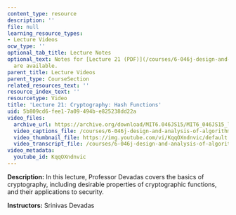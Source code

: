 ```yaml
---
content_type: resource
description: ''
file: null
learning_resource_types:
- Lecture Videos
ocw_type: ''
optional_tab_title: Lecture Notes
optional_text: Notes for [Lecture 21 (PDF)](/courses/6-046j-design-and-analysis-of-algorithms-spring-2015/resources/mit6_046js15_lec21)
  are available.
parent_title: Lecture Videos
parent_type: CourseSection
related_resources_text: ''
resource_index_text: ''
resourcetype: Video
title: 'Lecture 21: Cryptography: Hash Functions'
uid: 5b809cd6-fee1-7a09-494b-e825238dd22a
video_files:
  archive_url: https://archive.org/download/MIT6.046JS15/MIT6_046JS15_lec21_300k.mp4
  video_captions_file: /courses/6-046j-design-and-analysis-of-algorithms-spring-2015/02cac47470215e6f8c3fdccc19d1ddbc_KqqOXndnvic.vtt
  video_thumbnail_file: https://img.youtube.com/vi/KqqOXndnvic/default.jpg
  video_transcript_file: /courses/6-046j-design-and-analysis-of-algorithms-spring-2015/23dfd72a9d57cb1a8e385d0671a8d86f_KqqOXndnvic.pdf
video_metadata:
  youtube_id: KqqOXndnvic
---
```


**Description:** In this lecture, Professor Devadas covers the basics of cryptography, including desirable properties of cryptographic functions, and their applications to security.

**Instructors:** Srinivas Devadas